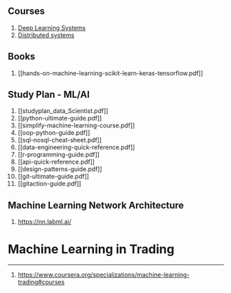 Courses
---

1. [Deep Learning Systems](https://dlsyscourse.org/lectures/)
2. [Distributed systems](https://www.distributedsystemscourse.com/)

Books
---
1. [[hands-on-machine-learning-scikit-learn-keras-tensorflow.pdf]]

Study Plan - ML/AI
---
1. [[studyplan_data_Scientist.pdf]]
2. [[python-ultimate-guide.pdf]]
3. [[simplify-machine-learning-course.pdf]]
4. [[oop-python-guide.pdf]]
5. [[sql-nosql-cheat-sheet.pdf]]
6. [[data-engineering-quick-reference.pdf]]
7. [[r-programming-guide.pdf]]
8. [[api-quick-reference.pdf]]
9. [[design-patterns-guide.pdf]]
10. [[git-ultimate-guide.pdf]]
11. [[gitaction-guide.pdf]]

Machine Learning Network Architecture
---
1. https://nn.labml.ai/


# Machine Learning in Trading
---


1. https://www.coursera.org/specializations/machine-learning-trading#courses